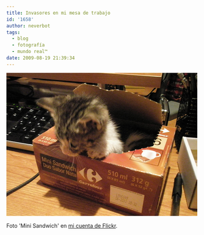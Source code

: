```yaml
---
title: Invasores en mi mesa de trabajo
id: '1658'
author: neverbot
tags:
  - blog
  - fotografía
  - mundo real™
date: 2009-08-19 21:39:34
---
```


[![](./invasores-en-mi-mesa-de-trabajo/3837024257_e8e69c0395.jpg)](http://www.flickr.com/photos/neverbot/3837024257/)

Foto 'Mini Sandwich' en [mi cuenta de Flickr](http://www.flickr.com/photos/neverbot/3837024257/).
